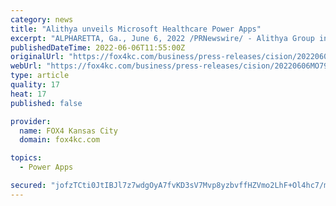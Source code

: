 ```yaml
---
category: news
title: "Alithya unveils Microsoft Healthcare Power Apps"
excerpt: "ALPHARETTA, Ga., June 6, 2022 /PRNewswire/ - Alithya Group inc. (NASDAQ: ALYA) (TSX: ALYA) (\"Alithya\") today announced details of its Alithya 365 Power Apps for Healthcare which further strengthen ..."
publishedDateTime: 2022-06-06T11:55:00Z
originalUrl: "https://fox4kc.com/business/press-releases/cision/20220606MO79361/alithya-unveils-microsoft-healthcare-power-apps/"
webUrl: "https://fox4kc.com/business/press-releases/cision/20220606MO79361/alithya-unveils-microsoft-healthcare-power-apps/"
type: article
quality: 17
heat: 17
published: false

provider:
  name: FOX4 Kansas City
  domain: fox4kc.com

topics:
  - Power Apps

secured: "jofzTCti0JtIBJl7z7wdgOyA7fvKD3sV7Mvp8yzbvffHZVmo2LhF+Ol4hc7/m9uzs7Ngo0QuCQYHaYRT4yQlkzm4deDqe6Vti0SkFT9lRnLEvq4uZzYVhKqa9ur8ZLAc+8flrwOE0vEsaZ6oz9c7OeLtYdfWOOhzYC3wS7I52XLr5dbahXOwymd28i1FRDJzRYQrHW8b/r8lXgXTJlGRZAa25FgpY+v7Yoo4mobv0ivDa8CGQt4qnP/U+wkZeylCpt8EglcluBiapVksdkzEbzcbwZMDBntXE0AvNRk0EdwOL0GUZhgZ6N5MKgV5fOjb7+zk9oKzFcw3aPc9p4T6jpsJGpwy2radxzXQ1/o7Ot0=;u0Fjs4L5ONK5Vs4xFwXFSQ=="
---
```


